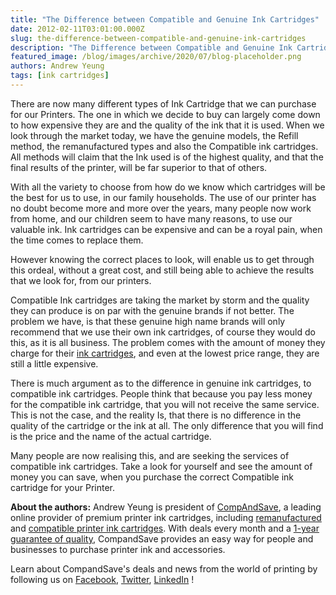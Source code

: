 ```yaml
---
title: "The Difference between Compatible and Genuine Ink Cartridges"
date: 2012-02-11T03:01:00.000Z
slug: the-difference-between-compatible-and-genuine-ink-cartridges
description: "The Difference between Compatible and Genuine Ink Cartridges"
featured_image: /blog/images/archive/2020/07/blog-placeholder.png
authors: Andrew Yeung
tags: [ink cartridges]
---
```


There are now many different types of Ink Cartridge that we can purchase for our Printers. The one in which we decide to buy can largely come down to how expensive they are and the quality of the ink that it is used. When we look through the market today, we have the genuine models, the Refill method, the remanufactured types and also the Compatible ink cartridges. All methods will claim that the Ink used is of the highest quality, and that the final results of the printer, will be far superior to that of others.

With all the variety to choose from how do we know which cartridges will be the best for us to use, in our family households. The use of our printer has no doubt become more and more over the years, many people now work from home, and our children seem to have many reasons, to use our valuable ink. Ink cartridges can be expensive and can be a royal pain, when the time comes to replace them.

However knowing the correct places to look, will enable us to get through this ordeal, without a great cost, and still being able to achieve the results that we look for, from our printers. 

Compatible Ink cartridges are taking the market by storm and the quality they can produce is on par with the genuine brands if not better. The problem we have, is that these genuine high name brands will only recommend that we use their own ink cartridges, of course they would do this, as it is all business. The problem comes with the amount of money they charge for their [ink cartridges](https://www.compandsave.com/), and even at the lowest price range, they are still a little expensive. 

There is much argument as to the difference in genuine ink cartridges, to compatible ink cartridges. People think that because you pay less money for the compatible ink cartridge, that you will not receive the same service. This is not the case, and the reality Is, that there is no difference in the quality of the cartridge or the ink at all. The only difference that you will find is the price and the name of the actual cartridge. 

Many people are now realising this, and are seeking the services of compatible ink cartridges. Take a look for yourself and see the amount of money you can save, when you purchase the correct Compatible ink cartridge for your Printer.

  
**About the authors:** Andrew Yeung is president of [CompAndSave](https://www.compandsave.com/), a leading online provider of premium printer ink cartridges, including [remanufactured](https://www.compandsave.com/help) and [compatible printer ink cartridges](https://www.compandsave.com/help). With deals every month and a [1-year guarantee of quality](https://www.compandsave.com/help), CompandSave provides an easy way for people and businesses to purchase printer ink and accessories.

Learn about CompandSave's deals and news from the world of printing by following us on [Facebook](https://www.facebook.com/compandsave.ink), [Twitter](https://twitter.com/compandsave), [LinkedIn](https://www.linkedin.com) !